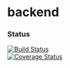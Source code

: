 # backend
### Status
[![Build Status](https://travis-ci.org/MosesNwaeze/backend.svg?branch=master)](https://travis-ci.org/MosesNwaeze/backend)        
[![Coverage Status](https://coveralls.io/repos/github/MosesNwaeze/backend/badge.svg?branch=master)](https://coveralls.io/github/MosesNwaeze/backend?branch=master)

